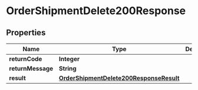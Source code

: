 

# OrderShipmentDelete200Response

## Properties

Name | Type | Description | Notes
------------ | ------------- | ------------- | -------------
**returnCode** | **Integer** |  |  [optional]
**returnMessage** | **String** |  |  [optional]
**result** | [**OrderShipmentDelete200ResponseResult**](OrderShipmentDelete200ResponseResult.md) |  |  [optional]




